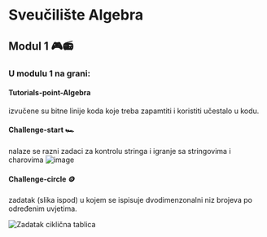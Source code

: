 # Sveučilište Algebra
## Modul 1 🎮📻

### U modulu 1 na grani:
  #### Tutorials-point-Algebra
  izvučene su bitne linije koda koje treba zapamtiti i koristiti učestalo u kodu.
  
  #### Challenge-start 🏎️
  nalaze se razni zadaci za kontrolu stringa i igranje sa stringovima i charovima
  ![image](https://github.com/antoniocukrov/ModulOne/assets/93331842/8f011bfe-7d8a-441c-8f0a-39f950c57c15)

  #### Challenge-circle 🪙
  zadatak (slika ispod) u kojem se ispisuje dvodimenzonalni niz brojeva po određenim uvjetima.

  ![Zadatak ciklična tablica](https://github.com/antoniocukrov/ModulOne/assets/93331842/0393579d-c265-42f1-a248-153b5eb6bdc7)

